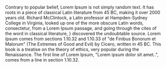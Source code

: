 Contrary to popular belief, Lorem Ipsum is not simply random text.
It has roots in a piece of classical Latin literature from 45 BC, making it over 2000 years old. Richard McClintock, a Latin professor
at Hampden-Sydney College in Virginia, looked up one of the more obscure Latin words, consectetur, from a Lorem Ipsum passage, and
going through the cites of the word in classical literature, }
discovered the undoubtable source. Lorem Ipsum comes from sections 1.10.32 and 1.10.33 of "de Finibus Bonorum et Malorum"
(The Extremes of Good and Evil) by Cicero, written in 45 BC. This book is a treatise on the theory of ethics, very popular during
the Renaissance. The first line of Lorem Ipsum, "Lorem ipsum dolor
sit amet..", comes from a line in section 1.10.32.